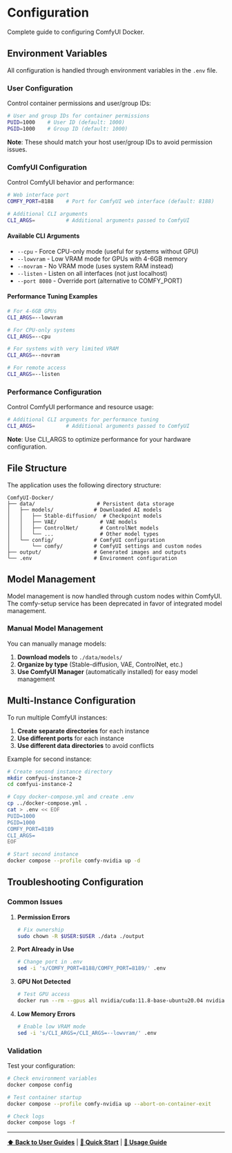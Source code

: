 # Configuration

Complete guide to configuring ComfyUI Docker.

## Environment Variables

All configuration is handled through environment variables in the `.env` file.

### User Configuration

Control container permissions and user/group IDs:

```bash
# User and group IDs for container permissions
PUID=1000    # User ID (default: 1000)
PGID=1000    # Group ID (default: 1000)
```

**Note**: These should match your host user/group IDs to avoid permission issues.

### ComfyUI Configuration

Control ComfyUI behavior and performance:

```bash
# Web interface port
COMFY_PORT=8188    # Port for ComfyUI web interface (default: 8188)

# Additional CLI arguments
CLI_ARGS=          # Additional arguments passed to ComfyUI
```

#### Available CLI Arguments

- `--cpu` - Force CPU-only mode (useful for systems without GPU)
- `--lowvram` - Low VRAM mode for GPUs with 4-6GB memory
- `--novram` - No VRAM mode (uses system RAM instead)
- `--listen` - Listen on all interfaces (not just localhost)
- `--port 8080` - Override port (alternative to COMFY_PORT)

#### Performance Tuning Examples

```bash
# For 4-6GB GPUs
CLI_ARGS=--lowvram

# For CPU-only systems
CLI_ARGS=--cpu

# For systems with very limited VRAM
CLI_ARGS=--novram

# For remote access
CLI_ARGS=--listen
```

### Performance Configuration

Control ComfyUI performance and resource usage:

```bash
# Additional CLI arguments for performance tuning
CLI_ARGS=          # Additional arguments passed to ComfyUI
```

**Note**: Use CLI_ARGS to optimize performance for your hardware configuration.

## File Structure

The application uses the following directory structure:

```
ComfyUI-Docker/
├── data/                    # Persistent data storage
│   ├── models/             # Downloaded AI models
│   │   ├── Stable-diffusion/  # Checkpoint models
│   │   ├── VAE/              # VAE models
│   │   ├── ControlNet/       # ControlNet models
│   │   └── ...               # Other model types
│   └── config/             # ComfyUI configuration
│       └── comfy/          # ComfyUI settings and custom nodes
├── output/                 # Generated images and outputs
└── .env                    # Environment configuration
```

## Model Management

Model management is now handled through custom nodes within ComfyUI. The comfy-setup service has been deprecated in favor of integrated model management.

### Manual Model Management

You can manually manage models:

1. **Download models** to `./data/models/`
2. **Organize by type** (Stable-diffusion, VAE, ControlNet, etc.)
3. **Use ComfyUI Manager** (automatically installed) for easy model management

## Multi-Instance Configuration

To run multiple ComfyUI instances:

1. **Create separate directories** for each instance
2. **Use different ports** for each instance
3. **Use different data directories** to avoid conflicts

Example for second instance:

```bash
# Create second instance directory
mkdir comfyui-instance-2
cd comfyui-instance-2

# Copy docker-compose.yml and create .env
cp ../docker-compose.yml .
cat > .env << EOF
PUID=1000
PGID=1000
COMFY_PORT=8189
CLI_ARGS=
EOF

# Start second instance
docker compose --profile comfy-nvidia up -d
```

## Troubleshooting Configuration

### Common Issues

1. **Permission Errors**
   ```bash
   # Fix ownership
   sudo chown -R $USER:$USER ./data ./output
   ```

2. **Port Already in Use**
   ```bash
   # Change port in .env
   sed -i 's/COMFY_PORT=8188/COMFY_PORT=8189/' .env
   ```

3. **GPU Not Detected**
   ```bash
   # Test GPU access
   docker run --rm --gpus all nvidia/cuda:11.8-base-ubuntu20.04 nvidia-smi
   ```

4. **Low Memory Errors**
   ```bash
   # Enable low VRAM mode
   sed -i 's/CLI_ARGS=/CLI_ARGS=--lowvram/' .env
   ```

### Validation

Test your configuration:

```bash
# Check environment variables
docker compose config

# Test container startup
docker compose --profile comfy-nvidia up --abort-on-container-exit

# Check logs
docker compose logs -f
```

---

**[⬆ Back to User Guides](index.md)** | **[🚀 Quick Start](quick-start.md)** | **[📖 Usage Guide](usage.md)** 